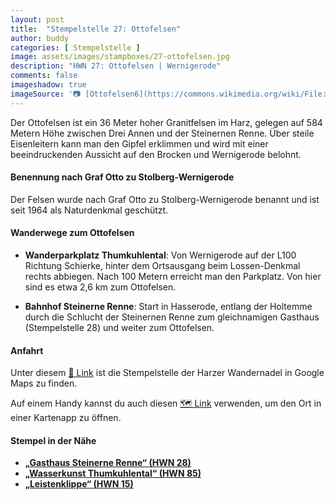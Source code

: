 ```yaml
---
layout: post
title:  "Stempelstelle 27: Ottofelsen"
author: buddy
categories: [ Stempelstelle ]
image: assets/images/stampboxes/27-ottofelsen.jpg
description: "HWN 27: Ottofelsen | Wernigerode"
comments: false
imageshadow: true
imageSource: '📷 [Ottofelsen6](https://commons.wikimedia.org/wiki/File:Ottofelsen6.jpg) von <a href="https://de.wikipedia.org/wiki/Benutzer:Dennis_Siebert" class="extiw" title="de:Benutzer:Dennis Siebert">Dennis Siebert</a> unter Lizenz [CC BY-SA 3.0](https://creativecommons.org/licenses/by-sa/3.0)'
---
```


Der Ottofelsen ist ein 36 Meter hoher Granitfelsen im Harz, gelegen auf 584 Metern Höhe zwischen Drei Annen und der Steinernen Renne. Über steile Eisenleitern kann man den Gipfel erklimmen und wird mit einer beeindruckenden Aussicht auf den Brocken und Wernigerode belohnt.

#### Benennung nach Graf Otto zu Stolberg-Wernigerode

Der Felsen wurde nach Graf Otto zu Stolberg-Wernigerode benannt und ist seit 1964 als Naturdenkmal geschützt.

#### Wanderwege zum Ottofelsen

- **Wanderparkplatz Thumkuhlental**: Von Wernigerode auf der L100 Richtung Schierke, hinter dem Ortsausgang beim Lossen-Denkmal rechts abbiegen. Nach 100 Metern erreicht man den Parkplatz. Von hier sind es etwa 2,6 km zum Ottofelsen.

- **Bahnhof Steinerne Renne**: Start in Hasserode, entlang der Holtemme durch die Schlucht der Steinernen Renne zum gleichnamigen Gasthaus (Stempelstelle 28) und weiter zum Ottofelsen.

#### Anfahrt

Unter diesem [📍 Link](https://www.google.com/maps/dir/?api=1&origin=&destination=51.79669%2C%2010.71195) ist die Stempelstelle der Harzer Wandernadel in Google Maps zu finden.

<div class="android-only">
  Auf einem Handy kannst du auch diesen 
  <a href="geo:51.79669,10.71195">🗺️ Link</a> 
  verwenden, um den Ort in einer Kartenapp zu öffnen.
  <p></p>
</div>

#### Stempel in der Nähe

- [**„Gasthaus Steinerne Renne“ (HWN 28)**](/stempelstelle-28-gasthaus-steinerne-renne)
- [**„Wasserkunst Thumkuhlental“ (HWN 85)**](/stempelstelle-85-wasserkunst-thumkuhlental)
- [**„Leistenklippe“ (HWN 15)**](/stempelstelle-15-leistenklippe)
